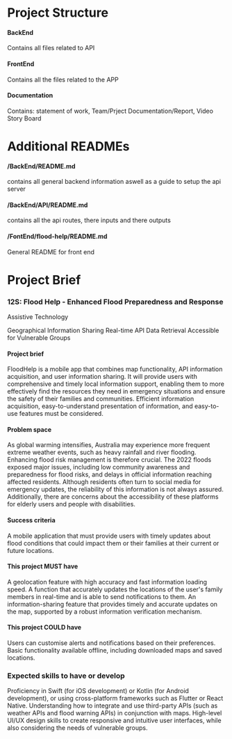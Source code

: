 # Project Structure
#### BackEnd 
Contains all files related to API <br>
#### FrontEnd 
Contains all the files related to the APP <br>
#### Documentation 
Contains: statement of work, Team/Prject Documentation/Report, Video Story Board

# Additional READMEs
#### /BackEnd/README.md
contains all general backend information aswell as a guide to
setup the api server
#### /BackEnd/API/README.md
contains all the api routes, there inputs and there outputs
#### /FontEnd/flood-help/README.md
General README for front end

# Project Brief
### 12S: Flood Help - Enhanced Flood Preparedness and Response

Assistive Technology

Geographical Information Sharing
Real-time API Data Retrieval
Accessible for Vulnerable Groups

#### Project brief

FloodHelp is a mobile app that combines map functionality, API information acquisition, and user information sharing. It will provide users with comprehensive and timely local information support, enabling them to more effectively find the resources they need in emergency situations and ensure the safety of their families and communities. Efficient information acquisition, easy-to-understand presentation of information, and easy-to-use features must be considered.

#### Problem space

As global warming intensifies, Australia may experience more frequent extreme weather events, such as heavy rainfall and river flooding. Enhancing flood risk management is therefore crucial. The 2022 floods exposed major issues, including low community awareness and preparedness for flood risks, and delays in official information reaching affected residents. Although residents often turn to social media for emergency updates, the reliability of this information is not always assured. Additionally, there are concerns about the accessibility of these platforms for elderly users and people with disabilities.

#### Success criteria

A mobile application that must provide users with timely updates about flood conditions that could impact them or their families at their current or future locations.

#### This project MUST have

A geolocation feature with high accuracy and fast information loading speed.
A function that accurately updates the locations of the user's family members in real-time and is able to send notifications to them.
An information-sharing feature that provides timely and accurate updates on the map, supported by a robust information verification mechanism.

#### This project COULD have

Users can customise alerts and notifications based on their preferences.
Basic functionality available offline, including downloaded maps and saved locations.

### Expected skills to have or develop

Proficiency in Swift (for iOS development) or Kotlin (for Android development), or using cross-platform frameworks such as Flutter or React Native.
Understanding how to integrate and use third-party APIs (such as weather APIs and flood warning APIs) in conjunction with maps.
High-level UI/UX design skills to create responsive and intuitive user interfaces, while also considering the needs of vulnerable groups.
